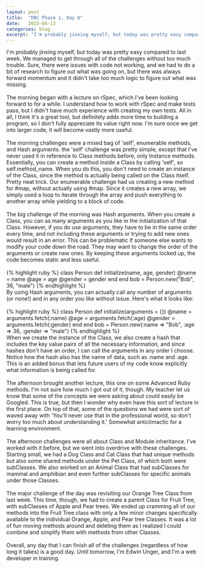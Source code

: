 ```yaml
---
layout: post
title:  "DBC Phase 1, Day 6"
date:   2015-04-13
categories: blog
excerpt: "I'm probably jinxing myself, but today was pretty easy compared to last week. We managed to get through all of the challenges without too much trouble. Sure, there were issues with code not working, and we had to do a bit of research to figure out what was going on, but there was always forward momentum and it didn't take too much logic to figure out what was missing. The morning began with a lecture on rSpec, which I've been looking forward to for a while. I understand how to work with rSpec and make tests pass, but I didn't have much experience with creating my own tests. All in all, I think it's a great tool, but definitely adds more time to building a program, so I don't fully appreciate its value right now. I'm sure once we get into larger code, it will become vastly more useful."
---
```


I'm probably jinxing myself, but today was pretty easy compared to last week. We managed to get through all of the challenges without too much trouble. Sure, there were issues with code not working, and we had to do a bit of research to figure out what was going on, but there was always forward momentum and it didn't take too much logic to figure out what was missing.
<br>
<br>
The morning began with a lecture on rSpec, which I've been looking forward to for a while. I understand how to work with rSpec and make tests pass, but I didn't have much experience with creating my own tests. All in all, I think it's a great tool, but definitely adds more time to building a program, so I don't fully appreciate its value right now. I'm sure once we get into larger code, it will become vastly more useful.
<br>
<br>
The morning challenges were a mixed bag of 'self', enumerable methods, and Hash arguments. the 'self' challenge was pretty simple, except that I've never used it in reference to Class methods before, only Instance methods. Essentially, you can create a method inside a Class by calling 'self', so self.method_name. When you do this, you don't need to create an instance of the Class, since the method is actually being called on the Class itself. Pretty neat trick. Our enumerable challenge had us creating a new method for #map, without actually using #map. Since it creates a new array, we simply used a loop to iterate through the array and push everything to another array while yielding to a block of code.
<br>
<br>
The big challenge of the morning was Hash arguments. When you create a Class, you can as many arguments as you like in the initialization of that Class. However, if you do use arguments, they have to be in the same order every time, and not including these arguments or trying to add new ones would result in an error. This can be problematic if someone else wants to modify your code down the road. They may want to change the order of the arguments or create new ones. By keeping these arguments locked up, the code becomes static and less useful.
<br>
<br>
{% highlight ruby %}
class Person
  def initialize(name, age, gender)
    @name = name
    @age = age
    @gender = gender
  end
end
bob = Person.new("Bob", 36, "male")
{% endhighlight %}
<br>
By using Hash arguments, you can actually call any number of arguments (or none!) and in any order you like without issue. Here's what it looks like:
<br>
<br>
{% highlight ruby %}
class Person
  def initialize(arguments = {})
    @name = arguments.fetch(:name)
    @age = arguments.fetch(:age)
    @gender = arguments.fetch(:gender)
  end
end
bob = Person.new(:name => "Bob", :age => 36, :gender => "male")
{% endhighlight %}
<br>
When we create the instance of the Class, we also create a hash that includes the key value pairs of all the necessary information, and since hashes don't have an order, I can call the arguments in any order I choose. Notice how the hash also has the name of data, such as :name and :age. This is an added bonus that lets future users of my code know explicitly what information is being called for.
<br>
<br>
The afternoon brought another lecture, this one on some Advanced Ruby methods. I'm not sure how much I got out of it, though. My teacher let us know that some of the concepts we were asking about could easily be Googled. This is true, but then I wonder why even have this sort of lecture in the first place. On top of that, some of the questions we had were sort of waved away with 'You'll never use that in the professional world, so don't worry too much about understanding it.' Somewhat anticlimactic for a learning environment.
<br>
<br>
The afternoon challenges were all about Class and Module inheritance. I've worked with it before, but we went into overdrive with these challenges. Starting small, we had a Dog Class and Cat Class that had unique methods but also some shared methods under the Pet Class, of which both were subClasses. We also worked on an Animal Class that had subClasses for mammal and amphibian and even further subClasses for specific animals under those Classes.
<br>
<br>
The major challenge of the day was revisiting our Orange Tree Class from last week. This time, though, we had to create a parent Class for Fruit Tree, with subClasses of Apple and Pear trees. We ended up cramming all of our methods into the Fruit Tree class with only a few minor changes specifically available to the individual Orange, Apple, and Pear tree Classes. It was a lot of fun moving methods around and deleting them as I realized I could combine and simplify them with methods from other Classes.
<br>
<br>
Overall, any day that I can finish all of the challenges (regardless of how long it takes) is a good day. Until tomorrow, I'm Edwin Unger, and I'm a web developer in training.

